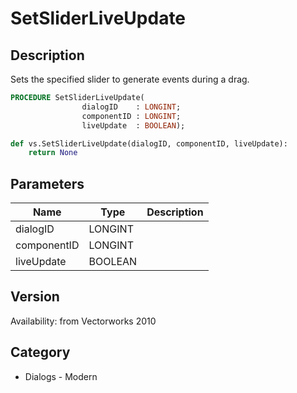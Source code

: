 # SetSliderLiveUpdate

## Description
Sets the specified slider to generate events during a drag.

```pascal
PROCEDURE SetSliderLiveUpdate(
				dialogID    : LONGINT;
				componentID : LONGINT;
				liveUpdate  : BOOLEAN);
```

```python
def vs.SetSliderLiveUpdate(dialogID, componentID, liveUpdate):
    return None
```

## Parameters
|Name|Type|Description|
|---|---|---|
|dialogID|LONGINT|   |
|componentID|LONGINT|   |
|liveUpdate|BOOLEAN|   |

## Version
Availability: from Vectorworks 2010

## Category
* Dialogs - Modern

